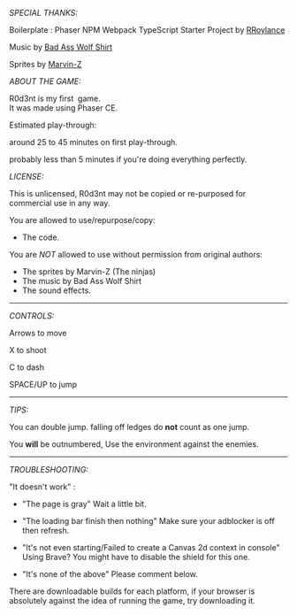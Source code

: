 _SPECIAL THANKS:_

Boilerplate : Phaser NPM Webpack TypeScript Starter Project by [RRoylance](https://github.com/rroylance)

Music by [Bad Ass Wolf Shirt](https://badasswolfshirt.com/)

Sprites by [Marvin-Z](https://marvin-z.itch.io/spriter-animations)


_ABOUT THE GAME:_  

R0d3nt is my first  game.  
It was made using Phaser CE. 

Estimated play-through: 

around 25 to 45 minutes on first play-through.

probably less than 5 minutes if you're doing everything perfectly.

_LICENSE:_

This is unlicensed, R0d3nt may not be copied or re-purposed for commercial use in any way.

You are allowed to use/repurpose/copy:
- The code.

You are *NOT* allowed to use without permission from original authors:
- The sprites by Marvin-Z (The ninjas)
- The music by Bad Ass Wolf Shirt
- The sound effects.

--------

_CONTROLS:_

Arrows to move

X to shoot

C to dash

SPACE/UP to jump

--------

_TIPS:_

You can double jump. falling off ledges do **not** count as one jump.

You **will** be outnumbered, Use the environment against the enemies.

--------

_TROUBLESHOOTING:_

"It doesn't work" :

- "The page is gray" Wait a little bit.

- "The loading bar finish then nothing" Make sure your adblocker is off then refresh.

- "It's not even starting/Failed to create a Canvas 2d context in console" Using Brave? You might have to disable the shield for this one.

- "It's none of the above" Please comment below. 

There are downloadable builds for each platform, if your browser is absolutely against the idea of running the game, try downloading it.


